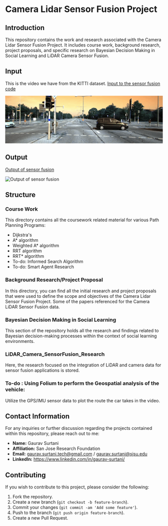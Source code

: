 # Camera Lidar Sensor Fusion Project

## Introduction
This repository contains the work and research associated with the Camera Lidar Sensor Fusion Project. It includes course work, background research, project proposals, and specific research on Bayesian Decision Making in Social Learning and LiDAR Camera Sensor Fusion.

## Input
This is the video we have from the KITTI dataset.
[Input to the sensor fusion code](/LiDAR_Camera_SensorFusion_Research/input.gif)

![Input to the sensor fusion code](/LiDAR_Camera_SensorFusion_Research/input.gif)


## Output

[Output of sensor fusion](/LiDAR_Camera_SensorFusion_Research/final_output.gif)

![Output of sensor fusion](/LiDAR_Camera_SensorFusion_Research/final_output.gif)


## Structure

### Course Work
This directory contains all the coursework related material for various Path Planning Programs:
- Dijkstra's
- A* algorithm
- Weighted A* algorithm
- RRT algorithm
- RRT* algorithm
- To-do: Informed Search Algorithm
- To-do: Smart Agent Research

### Background Research/Project Proposal
In this directory, you can find all the initial research and project proposals that were used to define the scope and objectives of the Camera Lidar Sensor Fusion Project.
Some of the papers referenced for the Camera LiDAR Sensor Fusion data.

### Bayesian Decision Making in Social Learning
This section of the repository holds all the research and findings related to Bayesian decision-making processes within the context of social learning environments.

### LiDAR_Camera_SensorFusion_Research
Here, the research focused on the integration of LiDAR and camera data for sensor fusion applications is stored.

### To-do : Using Folium to perform the Geospatial analysis of the vehicle:
Utilize the GPS/IMU sensor data to plot the route the car takes in the video.

## Contact Information
For any inquiries or further discussion regarding the projects contained within this repository, please reach out to me:

- **Name:** Gaurav Surtani
- **Affiliation:** San Jose Research Foundation
- **Email:** gaurav.surtani.tech@gmail.com / gaurav.surtani@sjsu.edu
- **LinkedIn:** https://www.linkedin.com/in/gaurav-surtani/

## Contributing
If you wish to contribute to this project, please consider the following:

1. Fork the repository.
2. Create a new branch (`git checkout -b feature-branch`).
3. Commit your changes (`git commit -am 'Add some feature'`).
4. Push to the branch (`git push origin feature-branch`).
5. Create a new Pull Request.

